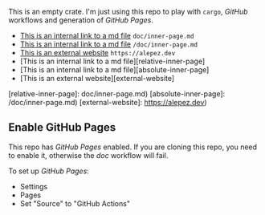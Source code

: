 This is an empty crate. I'm just using this repo to play with `cargo`, *GitHub*
workflows and generation of *GitHub Pages*.

- [This is an internal link to a md file](doc/inner-page.md) `doc/inner-page.md`
- [This is an internal link to a md file](/doc/inner-page.md) `/doc/inner-page.md`
- [This is an external website](https://alepez.dev) `https://alepez.dev`
- [This is an internal link to a md file][relative-inner-page]
- [This is an internal link to a md file][absolute-inner-page]
- [This is an external website][external-website]

[relative-inner-page]: doc/inner-page.md)
[absolute-inner-page]: /doc/inner-page.md)
[external-website]: https://alepez.dev)

## Enable GitHub Pages

This repo has *GitHub Pages* enabled. If you are cloning this repo, you need
to enable it, otherwise the *doc* workflow will fail.

To set up *GitHub Pages*:

- Settings
- Pages
- Set "Source" to "GitHub Actions"
